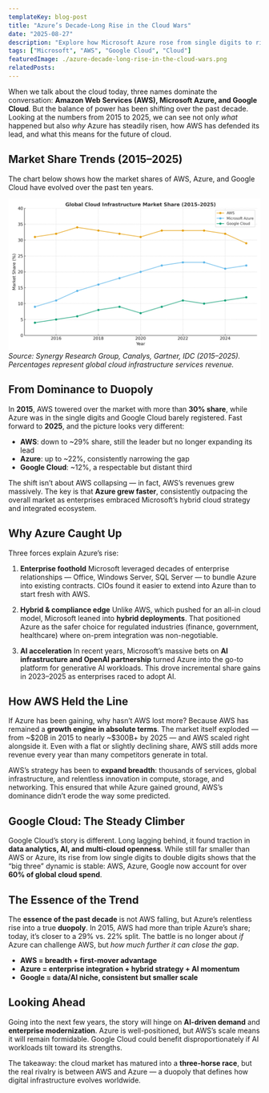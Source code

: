 ```yaml
---
templateKey: blog-post
title: "Azure’s Decade-Long Rise in the Cloud Wars"
date: "2025-08-27"
description: "Explore how Microsoft Azure rose from single digits to rival AWS in the past decade, reshaping the cloud market alongside Google Cloud."
tags: ["Microsoft", "AWS", "Google Cloud", "Cloud"]
featuredImage: ./azure-decade-long-rise-in-the-cloud-wars.png
relatedPosts:
---
```


When we talk about the cloud today, three names dominate the conversation: **Amazon Web Services (AWS), Microsoft Azure, and Google Cloud**. But the balance of power has been shifting over the past decade. Looking at the numbers from 2015 to 2025, we can see not only _what_ happened but also _why_ Azure has steadily risen, how AWS has defended its lead, and what this means for the future of cloud.

## Market Share Trends (2015–2025)

The chart below shows how the market shares of AWS, Azure, and Google Cloud have evolved over the past ten years.

![Cloud Market Share Trends 2015–2025](./azure_market_share_trends.png)
_Source: Synergy Research Group, Canalys, Gartner, IDC (2015–2025). Percentages represent global cloud infrastructure services revenue._

## From Dominance to Duopoly

In **2015**, AWS towered over the market with more than **30% share**, while Azure was in the single digits and Google Cloud barely registered. Fast forward to **2025**, and the picture looks very different:

- **AWS**: down to \~29% share, still the leader but no longer expanding its lead
- **Azure**: up to \~22%, consistently narrowing the gap
- **Google Cloud**: \~12%, a respectable but distant third

The shift isn’t about AWS collapsing — in fact, AWS’s revenues grew massively. The key is that **Azure grew faster**, consistently outpacing the overall market as enterprises embraced Microsoft’s hybrid cloud strategy and integrated ecosystem.

## Why Azure Caught Up

Three forces explain Azure’s rise:

1. **Enterprise foothold**
   Microsoft leveraged decades of enterprise relationships — Office, Windows Server, SQL Server — to bundle Azure into existing contracts. CIOs found it easier to extend into Azure than to start fresh with AWS.

2. **Hybrid & compliance edge**
   Unlike AWS, which pushed for an all-in cloud model, Microsoft leaned into **hybrid deployments**. That positioned Azure as the safer choice for regulated industries (finance, government, healthcare) where on-prem integration was non-negotiable.

3. **AI acceleration**
   In recent years, Microsoft’s massive bets on **AI infrastructure and OpenAI partnership** turned Azure into the go-to platform for generative AI workloads. This drove incremental share gains in 2023–2025 as enterprises raced to adopt AI.

## How AWS Held the Line

If Azure has been gaining, why hasn’t AWS lost more? Because AWS has remained a **growth engine in absolute terms**. The market itself exploded — from \~\$20B in 2015 to nearly \~\$300B+ by 2025 — and AWS scaled right alongside it. Even with a flat or slightly declining share, AWS still adds more revenue every year than many competitors generate in total.

AWS’s strategy has been to **expand breadth**: thousands of services, global infrastructure, and relentless innovation in compute, storage, and networking. This ensured that while Azure gained ground, AWS’s dominance didn’t erode the way some predicted.

## Google Cloud: The Steady Climber

Google Cloud’s story is different. Long lagging behind, it found traction in **data analytics, AI, and multi-cloud openness**. While still far smaller than AWS or Azure, its rise from low single digits to double digits shows that the “big three” dynamic is stable: AWS, Azure, Google now account for over **60% of global cloud spend**.

## The Essence of the Trend

The **essence of the past decade** is not AWS falling, but Azure’s relentless rise into a true **duopoly**. In 2015, AWS had more than triple Azure’s share; today, it’s closer to a 29% vs. 22% split. The battle is no longer about _if_ Azure can challenge AWS, but _how much further it can close the gap_.

- **AWS = breadth + first-mover advantage**
- **Azure = enterprise integration + hybrid strategy + AI momentum**
- **Google = data/AI niche, consistent but smaller scale**

## Looking Ahead

Going into the next few years, the story will hinge on **AI-driven demand** and **enterprise modernization**. Azure is well-positioned, but AWS’s scale means it will remain formidable. Google Cloud could benefit disproportionately if AI workloads tilt toward its strengths.

The takeaway: the cloud market has matured into a **three-horse race**, but the real rivalry is between AWS and Azure — a duopoly that defines how digital infrastructure evolves worldwide.
